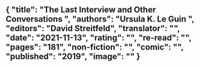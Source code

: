 {
 "title": "The Last Interview and Other Conversations ",
 "authors": "Ursula K. Le Guin ",
 "editors": "David Streitfeld",
 "translator": "",
 "date": "2021-11-13",
 "rating": "",
 "re-read": "",
 "pages": "181",
 "non-fiction": "",
 "comic": "",
 "published": "2019",
 "image": ""
}
---

